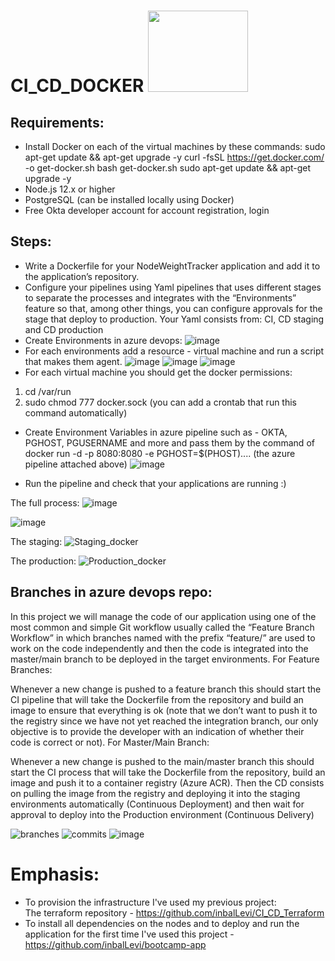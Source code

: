 # CI_CD_DOCKER <img src="https://open-source-guide.com/var/site_smile/storage/images/guide-os/actualites/le-moteur-docker-disponible-en-version-20-10/869332-1-fre-FR/Le-moteur-Docker-disponible-en-version-20.10_actualite_home.png" width="160" height="130"/>  


## Requirements:
* Install Docker on each of the virtual machines by these commands:
sudo apt-get update && apt-get upgrade -y
curl -fsSL https://get.docker.com/ -o get-docker.sh
bash get-docker.sh
sudo apt-get update && apt-get upgrade -y
* Node.js 12.x or higher
* PostgreSQL (can be installed locally using Docker)
* Free Okta developer account for account registration, login


## Steps:
* Write a Dockerfile for your NodeWeightTracker application and add it to the application’s repository.
* Configure your pipelines using Yaml pipelines that uses different stages to separate the processes and integrates with the “Environments” feature so that, among other things, you can configure approvals for the stage that deploy to production. Your Yaml consists from: CI, CD staging and CD production
* Create Environments in azure devops:
![image](https://user-images.githubusercontent.com/71599740/141457206-681a5592-456c-4823-b916-94ec859592e8.png)
* For each environments add a resource - virtual machine and run a script that makes them agent. 
 ![image](https://user-images.githubusercontent.com/71599740/141457412-12b046ca-0e51-4ac8-b2d9-3e22a2024ccd.png)
![image](https://user-images.githubusercontent.com/71599740/141457436-f8a8a12a-082d-4da1-ac0e-036f58d12c83.png)
![image](https://user-images.githubusercontent.com/71599740/141457486-41b913c5-d7fa-432c-a3ad-790bb72134ef.png)
* For each virtual machine you should get the docker permissions: 
1. cd /var/run 
2. sudo chmod 777 docker.sock (you can add a crontab that run this command automatically)
* Create Environment Variables in azure pipeline such as - OKTA, PGHOST, PGUSERNAME and more and pass them by the command of docker run -d -p 8080:8080  -e PGHOST=$(PHOST)....
(the azure pipeline attached above)
![image](https://user-images.githubusercontent.com/71599740/141465793-5ff47f44-a92e-4d7e-ae1d-dd4c3be3aff0.png)

* Run the pipeline and check that your applications are running :)

The full process:
![image](https://user-images.githubusercontent.com/71599740/141464435-f83b4376-b5f3-4359-91d8-e8542bba40bf.png)

![image](https://user-images.githubusercontent.com/71599740/141467407-40ab1918-1bbb-45cc-9ff3-e4c438780667.png)


The staging:
![Staging_docker](https://user-images.githubusercontent.com/71599740/141458447-02888c6e-c109-4d3c-bb3b-86c10aa381b2.PNG)

The production:
![Production_docker](https://user-images.githubusercontent.com/71599740/141458484-9e04fc8a-6277-46a4-acc5-ca8286cbe008.PNG)


## Branches in azure devops repo:
In this project we will manage the code of our application using one of the most common and simple Git workflow usually called the “Feature Branch Workflow” in which branches named with the prefix “feature/” are used to work on the code independently and then the code is integrated into the master/main branch to be deployed in the target environments.
For Feature Branches:

Whenever a new change is pushed to a feature branch this should start the CI pipeline that will take the Dockerfile from the repository and build an image to ensure that everything is ok (note that we don’t want to push it to the registry since we have not yet reached the integration branch, our only objective is to provide the developer with an indication of whether their code is correct or not).
For Master/Main Branch:

Whenever a new change is pushed to the main/master branch this should start the CI process that will take the Dockerfile from the repository, build an image and push it to a container registry (Azure ACR).
Then the CD consists on pulling the image from the registry and deploying it into the staging environments automatically (Continuous Deployment) and then wait for approval to deploy into the Production environment (Continuous Delivery)

![branches](https://user-images.githubusercontent.com/71599740/141464330-dc1100bb-0a8c-4273-9c68-995688e189c9.PNG)
![commits](https://user-images.githubusercontent.com/71599740/141464343-a592d2eb-cca9-4767-a53c-6583cdc62079.PNG)
![image](https://user-images.githubusercontent.com/71599740/141464504-a2dd0f52-5705-4aca-a614-3134a9eabf1c.png)








# Emphasis:
* To provision the infrastructure I've used my previous project: </br>
The terraform repository - https://github.com/inbalLevi/CI_CD_Terraform </br>
* To install all dependencies on the nodes and to deploy and run the application for the first time I've used this project - https://github.com/inbalLevi/bootcamp-app

